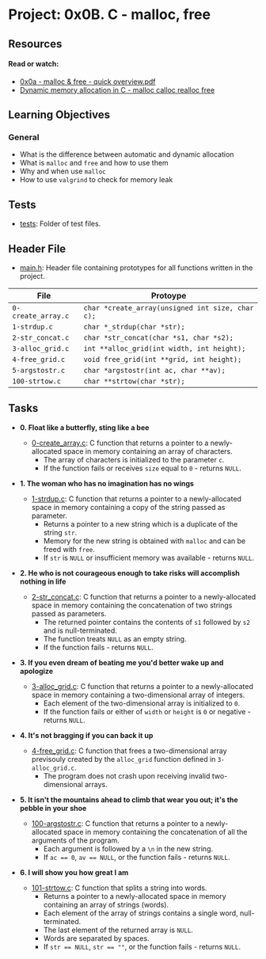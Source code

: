 # Project: 0x0B. C - malloc, free

## Resources

#### Read or watch:

* [0x0a - malloc & free - quick overview.pdf](https://intranet.alxswe.com/rltoken/7q6RmWq86XkUhvmlhrg9bg)
* [Dynamic memory allocation in C - malloc calloc realloc free](https://intranet.alxswe.com/rltoken/pfGb2oVIYLO_1a8jtFGQYw)
## Learning Objectives

### General

* What is the difference between automatic and dynamic allocation
* What is <code>malloc</code> and <code>free</code> and how to use them
* Why and when use <code>malloc</code>
* How to use <code>valgrind</code> to check for memory leak

## Tests

* [tests](./tests): Folder of test files.

## Header File

* [main.h](main.h): Header file containing prototypes for all functions written in the project.

| File               | Protoype                                         |
| ------------------ | ------------------------------------------------ |
| `0-create_array.c` | `char *create_array(unsigned int size, char c);` |
| `1-strdup.c`       | `char *_strdup(char *str);`                      |
| `2-str_concat.c`   | `char *str_concat(char *s1, char *s2);`          |
| `3-alloc_grid.c`   | `int **alloc_grid(int width, int height);`       |
| `4-free_grid.c`    | `void free_grid(int **grid, int height);`        |
| `5-argstostr.c`    | `char *argstostr(int ac, char **av);`            |
| `100-strtow.c`     | `char **strtow(char *str);`                      |

## Tasks

* **0. Float like a butterfly, sting like a bee**
    * [0-create_array.c](./0-create_array.c): C function that returns a pointer to a
      newly-allocated space in memory containing an array of characters.
        * The array of characters is initialized to the parameter `c`.
        * If the function fails or receives `size` equal to `0` - returns `NULL`.

* **1. The woman who has no imagination has no wings**
    * [1-strdup.c](./1-strdup.c): C function that returns a pointer to a newly-allocated space
      in memory containing a copy of the string passed as parameter.
        * Returns a pointer to a new string which is a duplicate of the string `str`.
        * Memory for the new string is obtained with `malloc` and can be freed with `free`.
        * If `str` is `NULL` or insufficient memory was available - returns `NULL`.

* **2. He who is not courageous enough to take risks will accomplish nothing in life**
    * [2-str_concat.c](./2-str_concat.c): C function that returns a pointer to a
      newly-allocated space in memory containing the concatenation of two strings passed as
      parameters.
        * The returned pointer contains the contents of `s1` followed by `s2` and is
          null-terminated.
        * The function treats `NULL` as an empty string.
        * If the function fails - returns `NULL`.

* **3. If you even dream of beating me you'd better wake up and apologize**
    * [3-alloc_grid.c](./3-alloc_grid.c): C function that returns a
      pointer to a newly-allocated space in memory containing a two-dimensional array of integers.
        * Each element of the two-dimensional array is initialized to `0`.
        * If the function fails or either of `width` or `height` is
          `0` or negative - returns `NULL`.

* **4. It's not bragging if you can back it up**
    * [4-free_grid.c](./4-free_grid.c): C function that frees a two-dimensional array previsouly
      created by the `alloc_grid` function defined in `3-alloc_grid.c`.
        * The program does not crash upon receiving invalid two-dimensional arrays.

* **5. It isn't the mountains ahead to climb that wear you out; it's the pebble in your shoe**
    * [100-argstostr.c](./100-argstostr.c): C function that returns a pointer to a
      newly-allocated space in memory containing the concatenation of all the arguments of the
      program.
        * Each argument is followed by a `\n` in the new string.
        * If `ac == 0`, `av == NULL`, or the function fails - returns `NULL`.

* **6. I will show you how great I am**
    * [101-strtow.c](./101-strtow.c): C function that splits a string into words.
        * Returns a pointer to a newly-allocated space in memory containing
          an array of strings (words).
        * Each element of the array of strings contains a single word, null-terminated.
        * The last element of the returned array is `NULL`.
        * Words are separated by spaces.
        * If `str == NULL`, `str == ""`, or the function fails - returns `NULL`.
